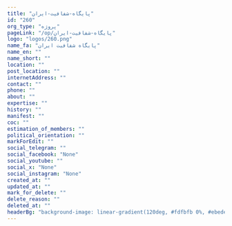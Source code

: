 ```yaml
---
title: "پایگاه-شفافیت-ایران"
id: "260"
org_type: "پروژه"
pageLink: "/op/پایگاه-شفافیت-ایران"
logo: "logos/260.png"
name_fa: "پایگاه شفافیت ایران"
name_en: ""
name_short: ""
location: ""
post_location: ""
internetAddress: ""
contact: ""
phone: ""
about: ""
expertise: ""
history: ""
manifest: ""
coc: ""
estimation_of_members: ""
political_orientation: ""
markForEdit: ""
social_telegram: ""
social_facebook: "None"
social_youtube: ""
social_x: "None"
social_instagram: "None"
created_at: ""
updated_at: ""
mark_for_delete: ""
delete_reason: ""
deleted_at: ""
headerBg: "background-image: linear-gradient(120deg, #fdfbfb 0%, #ebedee 100%);"
---
```

